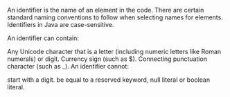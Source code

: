 An identifier is the name of an element in the code. There are certain standard naming conventions to follow when selecting names for elements. Identifiers in Java are case-sensitive.

An identifier can contain:

Any Unicode character that is a letter (including numeric letters like Roman numerals) or digit.
Currency sign (such as $).
Connecting punctuation character (such as _).
An identifier cannot:

start with a digit.
be equal to a reserved keyword, null literal or boolean literal.